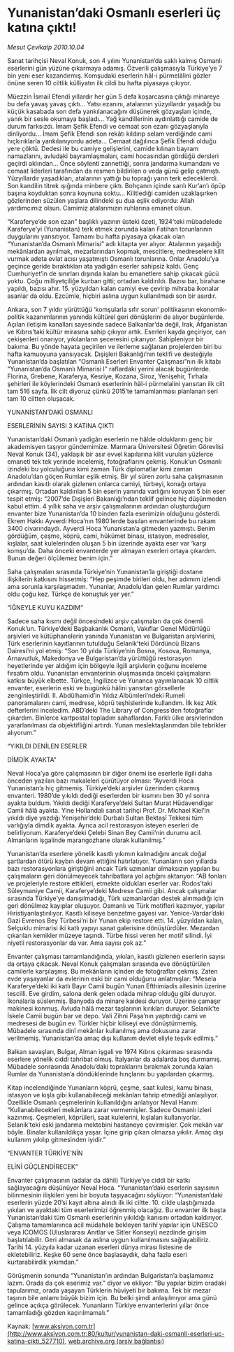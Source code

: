 # Yunanistan’daki Osmanlı eserleri üç katına çıktı!

*Mesut Çevikalp 2010.10.04*

<div class="pNewsDetailMainContent" itemprop="articleBody">
 <p>
  Sanat tarihçisi Neval Konuk, son 4 yılını Yunanistan’da saklı kalmış Osmanlı eserlerini gün yüzüne çıkarmaya adamış. Özverili çalışmasıyla Türkiye’ye 7 bin yeni eser kazandırmış. Komşudaki eserlerin hâl-i pürmelâlini gözler önüne seren 10 ciltlik külliyatın ilk cildi bu hafta piyasaya çıkıyor.
 </p>
 <p>
  <p class="MsoNormal">
   Müezzin İsmail Efendi yıllardır her gün 5 defa koşarcasına çıktığı minareye bu defa yavaş yavaş çıktı… Yatsı ezanını, atalarının yüzyıllardır yaşadığı bu küçük kasabada son defa yankılanacağını düşünerek gözyaşları içinde, yanık bir sesle okumaya başladı… Yağ kandillerinin aydınlattığı camide de durum farksızdı. İmam Şefik Efendi ve cemaat son ezanı gözyaşlarıyla dinliyordu… İmam Şefik Efendi son rekâtı kıldırıp selam verdiğinde cami hıçkırıklarla yankılanıyordu adeta… Cemaat dağılınca Şefik Efendi olduğu yere çöktü. Dedesi ile bu camiye gelişlerini, camide kılınan bayram namazlarını, avludaki bayramlaşmaları, cami hocasından gördüğü dersleri geçirdi aklından… Önce söylenti zannettiği, sonra jandarma kumandanı ve cemaat liderleri tarafından da resmen bildirilen o veda günü gelip çatmıştı. Yüzyıllardır yaşadıkları, atalarının yattığı bu toprağı yarın terk edeceklerdi. Son kandilin titrek ışığında minbere çıktı. Bohçanın içinde sarılı Kur’an’ı öpüp başına koyduktan sonra koynuna soktu… Kilitlediği camiden uzaklaşırken gözlerinden süzülen yaşlara dilindeki şu dua eşlik ediyordu: Allah yardımcımız olsun. Camimiz atalarımızın ruhlarına emanet olsun.
  </p>
  <p class="MsoNormal">
   “Karaferye’de son ezan” başlıklı yazının üsteki özeti, 1924’teki mübadelede Karaferye’yi (Yunanistan) terk etmek zorunda kalan Fatihan torunlarının duygularını yansıtıyor. Tamamı bu hafta piyasaya çıkacak olan “Yunanistan’da Osmanlı Mimarisi” adlı kitapta yer alıyor. Atalarının yaşadığı mekânlardan ayrılmak, mezarlarından kopmak, mescitlere, medreselere kilit vurmak adeta evlat acısı yaşatmıştı Osmanlı torunlarına. Onlar Anadolu’ya geçince geride bıraktıkları ata yadigârı eserler sahipsiz kaldı. Genç Cumhuriyet’in de sınırları dışında kalan bu emanetlere sahip çıkacak gücü yoktu. Çoğu milliyetçiliğe kurban gitti; ortadan kaldırıldı. Bazısı bar, birahane yapıldı, bazısı ahır. 15. yüzyıldan kalan camiyi eve çevirip mihraba ikonalar asanlar da oldu. Ezcümle, hiçbiri aslına uygun kullanılmadı son bir asırdır.
  </p>
  <p class="MsoNormal">
   Ankara, son 7 yıldır yürüttüğü ‘komşularla sıfır sorun’ politikasının ekonomik-politik kazanımlarının yanında kültürel geri dönüşlerini de alıyor bugünlerde. Açılan iletişim kanalları sayesinde sadece Balkanlar’da değil, Irak, Afganistan ve Kıbrıs’taki kültür mirasına sahip çıkıyor artık. Eserleri kayda geçiriyor, can çekişenleri onarıyor, yıkılanların şeceresini çıkarıyor. Sahipleniyor bir bakıma. Bu yönde hayata geçirilen ve ilerleme sağlanan projelerden biri bu hafta kamuoyuna yansıyacak. Dışişleri Bakanlığı’nın teklifi ve desteğiyle Yunanistan’da başlatılan “Osmanlı Eserleri Envanter Çalışması”nın ilk kitabı “Yunanistan’da Osmanlı Mimarisi I” raflardaki yerini alacak bugünlerde. Florina, Grebene, Karaferya, Kesriye, Kozana, Siroz, Yenişehir, Tırhala şehirleri ile köylerindeki Osmanlı eserlerinin hâl-i pürmelalini yansıtan ilk cilt tam 516 sayfa. İlk cilt diyoruz çünkü 2015’te tamamlanması planlanan seri tam 10 ciltten oluşacak.
  </p>
  <p class="MsoNormal">
   YUNANİSTAN’DAKİ OSMANLI
  </p>
  <p class="MsoNormal">
   ESERLERİNİN SAYISI 3 KATINA ÇIKTI
  </p>
  <p class="MsoNormal">
   Yunanistan’daki Osmanlı yadigârı eserlerin ne hâlde olduklarını genç bir akademisyen taşıyor gündemimize. Marmara Üniversitesi Öğretim Görevlisi Neval Konuk (34), yaklaşık bir asır evvel kapılarına kilit vurulan yüzlerce emaneti tek tek yerinde incelemiş, fotoğraflarını çekmiş. Konuk’un Osmanlı izindeki bu yolculuğuna kimi zaman Türk diplomatlar kimi zaman Anadolu’dan göçen Rumlar eşlik etmiş. Bir yıl süren zorlu saha çalışmasının ardından kasıtlı olarak gizlenen onlarca camiyi, türbeyi, konağı ortaya çıkarmış. Ortadan kaldırılan 5 bin eserin yanında varlığını koruyan 5 bin eser tespit etmiş: “2007’de Dışişleri Bakanlığı’ndan teklif gelince hiç düşünmeden kabul ettim. 4 yıllık saha ve arşiv çalışmalarının ardından oluşturduğum envanter bize Yunanistan’da 10 binden fazla eserimizin olduğunu gösterdi. Ekrem Hakkı Ayverdi Hoca’nın 1980’lerde basılan envanterinde bu rakam 3400 civarındaydı. Ayverdi Hoca Yunanistan’a gitmeden yazmıştı. Benim gördüğüm, çeşme, köprü, cami, hükümet binası, istasyon, medreseler, kışlalar, saat kulelerinden oluşan 5 bin üzerinde ayakta eser var ‘karşı komşu’da. Daha önceki envanterde yer almayan eserleri ortaya çıkardım. Bunun değeri ölçülemez benim için.”
  </p>
  <p class="MsoNormal">
   Saha çalışmaları sırasında Türkiye’nin Yunanistan’la giriştiği dostane ilişkilerin katkısını hissetmiş: “Hep peşimde birileri oldu, her adımım izlendi ama sorunla karşılaşmadım. Yunanlar, Anadolu’dan gelen Rumlar yardımcı oldu çoğu kez. Türkçe de konuştuk yer yer.”
  </p>
  <p class="MsoNormal">
   “İĞNEYLE KUYU KAZDIM”
  </p>
  <p class="MsoNormal">
   Sadece saha kısmı değil öncesindeki arşiv çalışmaları da çok önemli Konuk’un. Türkiye’deki Başbakanlık Osmanlı, Vakıflar Genel Müdürlüğü arşivleri ve kütüphanelerin yanında Yunanistan ve Bulgaristan arşivlerini, Türk eserlerinin kayıtlarının tutulduğu Selanik’teki Dördüncü Bizans Dairesi’ni yol etmiş: “Son 10 yılda Türkiye’nin Bosna, Kosova, Romanya, Arnavutluk, Makedonya ve Bulgaristan’da yürüttüğü restorasyon heyetlerinde yer aldığım için bölgeyle ilgili arşivlerin çoğunu inceleme fırsatım oldu. Yunanistan envanterinin oluşmasında önceki çalışmaların katkısı büyük elbette. Türkçe, İngilizce ve Yunanca yayımlanacak 10 ciltlik envanter, eserlerin eski ve bugünkü hâlini yansıtan görsellerle zenginleştirildi. II. Abdülhamid’in Yıldız Albümleri’ndeki Rumeli panoramalarını cami, medrese, köprü teşhislerinde kullandım. İlk kez Atik defterlerini inceledim. ABD’deki The Library of Congress’den fotoğraflar çıkardım. Binlerce kartpostal topladım sahaflardan. Farklı ülke arşivlerinden yararlanılması da objektifliğini artırdı. Yunan meslektaşlarımdan bile tebrikler alıyorum.”
  </p>
  <p class="MsoNormal">
   “YIKILDI DENİLEN ESERLER
  </p>
  <p class="MsoNormal">
   DİMDİK AYAKTA”
  </p>
  <p class="MsoNormal">
   Neval Hoca’ya göre çalışmasının bir diğer önemi ise eserlerle ilgili daha önceden yazılan bazı makaleleri çürütüyor olması: “Ayverdi Hoca Yunanistan’a hiç gitmemiş. Türkiye’deki arşivler üzerinden çıkarmış envanteri. 1980’de yıkıldı dediği eserlerden bir kısmını ben 30 yıl sonra ayakta buldum. Yıkıldı dediği Karaferye’deki Sultan Murat Hüdavendigar Camii hâlâ ayakta. Yine Hollandalı sanat tarihçi Prof. Dr. Michael Kiel’in yıkıldı diye yazdığı Yenişehir’deki Durbalı Sultan Bektaşî Tekkesi tüm varlığıyla dimdik ayakta. Ayrıca acil restorasyon isteyen eserleri de belirliyorum. Karaferye’deki Çelebi Sinan Bey Camii’nin durumu acil. Almanların işgalinde marangozhane olarak kullanılmış.”
  </p>
  <p class="MsoNormal">
   Yunanistan’da eserlere yönelik kasıtlı yıkımın kalmadığını ancak doğal şartlardan ötürü kaybın devam ettiğini hatırlatıyor. Yunanların son yıllarda bazı restorasyonlara giriştiğini ancak Türk uzmanlar olmaksızın yapılan bu çalışmaların geri dönülmeyecek tahribatlara yol açtığını aktarıyor: “AB fonları ve projeleriyle restore ettikleri, etmekte oldukları eserler var. Rodos’taki Süleymaniye Camii, Karaferye’deki Medrese Camii gibi. Ancak çalışmalar sırasında Türkiye’ye danışılmadığı, Türk uzmanlardan destek alınmadığı için geri dönülmez kayıplar oluşuyor. Osmanlı ve Türk motifleri kazınıyor, yapılar Hıristiyanlaştırılıyor. Kasıtlı kiliseye benzetme gayesi var. Yenice-Vardar’daki Gazi Evrenos Bey Türbesi’ni bir Yunan ekip restore etti. 14. yüzyıldan kalan, Selçuklu mimarisi iki katlı yapıyı sanat galerisine dönüştürdüler. Mezardan çıkarılan kemikler müzeye taşındı. Türbe hissi veren her motif silindi. İyi niyetli restorasyonlar da var. Ama sayısı çok az.”
  </p>
  <p class="MsoNormal">
   Envanter çalışması tamamlandığında, yıkılan, kasıtlı gizlenen eserlerin sayısı da ortaya çıkacak. Neval Konuk çalışmaları sırasında eve dönüştürülen camilerle karşılaşmış. Bu mekânların içinden de fotoğraflar çekmiş. Zaten evde yaşayanlar da evlerinin eski bir cami olduğunu anlatmışlar: “Mesela Karaferye’deki iki katlı Bayır Camii bugün Yunan Efthimiadis ailesinin üzerine tescilli. Eve girdim, salona denk gelen odada mihrap olduğu gibi duruyor. İkonalarla süslenmiş. Banyoda da minare kaidesi duruyor. Üzerine çamaşır makinesi konmuş. Avluda hâlâ mezar taşlarının kırıkları duruyor. Selanik’te İskele Camii bugün bar ve depo. Vali Zihni Paşa’nın yaptırdığı cami ve medresesi de bugün ev. Türkler hiçbir kiliseyi eve dönüştürmemiş. Mübadele sırasında dinî mekânlar kullanılmış ama dokusuna zarar verilmemiş. Yunanistan’da amaç dışı kullanım devlet eliyle teşvik edilmiş.”
  </p>
  <p class="MsoNormal">
   Balkan savaşları, Bulgar, Alman işgali ve 1974 Kıbrıs çıkarması sırasında eserlere yönelik ciddi tahribat olmuş. İtalyanlar da adalarda boş durmamış. Mübadele sonrasında Anadolu’daki topraklarını bırakmak zorunda kalan Rumlar da Yunanistan’a döndüklerinde hınçlarını bu yapılardan çıkarmış.
  </p>
  <p class="MsoNormal">
   Kitap incelendiğinde Yunanların köprü, çeşme, saat kulesi, kamu binası, istasyon ve kışla gibi kullanabileceği mekânları tahrip etmediği anlaşılıyor. Özellikle Osmanlı çeşmelerinin kullanıldığını anlatıyor Neval Hanım: “Kullanabilecekleri mekânlara zarar vermemişler. Sadece Osmanlı izleri kazınmış. Çeşmeleri, köprüleri, saat kulelerini, kışlaları kullanıyorlar. Selanik’teki eski jandarma mektebini hastaneye çevirmişler. Çok mekân var böyle. Binalar kullanıldıkça yaşar. İçine girip çıkan olmazsa yıkılır. Amaç dışı kullanım yıkılıp gitmesinden iyidir.”
  </p>
  <p class="MsoNormal">
   “ENVANTER TÜRKİYE’NİN
  </p>
  <p class="MsoNormal">
   ELİNİ GÜÇLENDİRECEK”
  </p>
  <p class="MsoNormal">
   Envanter çalışmasının (adalar da dâhil) Türkiye’ye ciddi bir katkı sağlayacağını düşünüyor Neval Hoca. “Yunanistan’daki eserlerin sayısının bilinmesinin ilişkileri yeni bir boyuta taşıyacağını söylüyor: “Yunanistan’daki eserlerin yüzde 20’si kayıt altına alındı ilk iki ciltte. 10. cilde ulaştığımızda yıkılan ve ayaktaki tüm eserlerimizi öğrenmiş olacağız. Bu envanter ilk başta Yunanistan’daki tüm Osmanlı eserlerinin yıkıldığı kanısını ortadan kaldırıyor. Çalışma tamamlanınca acil müdahale bekleyen tarihî yapılar için UNESCO veya ICOMOS (Uluslararası Anıtlar ve Sitler Konseyi) nezdinde girişim başlatılabilir. Geri almasak da aslına uygun kullanılmasını sağlayabiliriz. Tarihi 14. yüzyıla kadar uzanan eserleri dünya mirası listesine de ekletebiliriz. Keşke 60 sene önce başlasaydık, daha fazla eseri kurtarabilirdik yıkımdan.”
  </p>
  <p class="MsoNormal">
   Görüşmenin sonunda “Yunanistan’ın ardından Bulgaristan’a başlamamız lazım. Orada da çok eserimiz var.” diyor ve ekliyor: “Bu yapılar bizim oradaki tapularımız, orada yaşayan Türklerin hüviyeti bir bakıma. Tek bir mezar taşının bile anlamı büyük bizim için. Bu belki şimdi anlaşılmıyor ama günü gelince açıkça görülecek. Yunanların Türkiye envanterlerini yıllar önce tamamladığı gözden kaçırılmamalı.”
  </p>
 </p>
</div>


Kaynak: [www.aksiyon.com.tr](http://www.aksiyon.com.tr:80/kultur/yunanistan-daki-osmanli-eserleri-uc-katina-cikti_527710), [web.archive.org (arşiv bağlantısı)](http://web.archive.org/web/20150512110612/http://www.aksiyon.com.tr:80/kultur/yunanistan-daki-osmanli-eserleri-uc-katina-cikti_527710)
